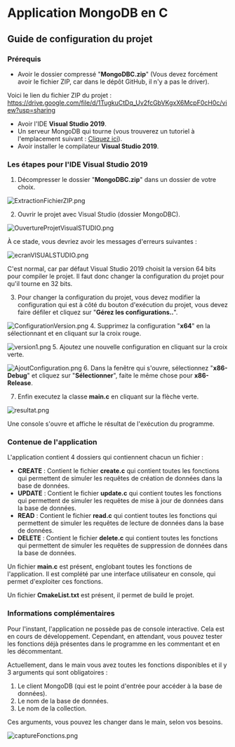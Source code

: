# Application MongoDB en C

## Guide de configuration du projet

### Prérequis

- Avoir le dossier compressé "**MongoDBC.zip**" (Vous devez forcément avoir le fichier ZIP, car dans le dépôt GitHub, il n'y a pas le driver).

Voici le lien du fichier ZIP du projet : https://drive.google.com/file/d/1TugkuCtDq_Uv2fcGbVKgxX6McpF0cH0c/view?usp=sharing

- Avoir l'IDE **Visual Studio 2019**.
- Un serveur MongoDB qui tourne (vous trouverez un tutoriel à l'emplacement suivant : [Cliquez ici](./../MongoDBC/Documentation/InstallationServeurMongoDB.pdf)).
- Avoir installer le compilateur **Visual Studio 2019**.

### Les étapes pour l'IDE Visual Studio 2019


1. Décompresser le dossier "**MongoDBC.zip**" dans un dossier de votre choix.

![ExtractionFichierZIP.png](imgREADME%2FVISUALSTUDIO%2FExtractionFichierZIP.png)

2. Ouvrir le projet avec Visual Studio (dossier MongoDBC).

![OuvertureProjetVisualSTUDIO.png](imgREADME%2FVISUALSTUDIO%2FOuvertureProjetVisualSTUDIO.png)

À ce stade, vous devriez avoir les messages d'erreurs suivantes :

![ecranVISUALSTUDIO.png](imgREADME%2FVISUALSTUDIO%2FecranVISUALSTUDIO.png)

C'est normal, car par défaut Visual Studio 2019 choisit la version 64 bits pour compiler le projet.
Il faut donc changer la configuration du projet pour qu'il tourne en 32 bits.

3. Pour changer la configuration du projet, vous devez modifier la configuration qui est
à côté du bouton d'exécution du projet, vous devez faire défiler et cliquez sur "**Gérez les configurations..**".

![ConfigurationVersion.png](imgREADME%2FVISUALSTUDIO%2FConfigurationVersion.png)
4. Supprimez la configuration "**x64**" en la sélectionnant et en cliquant sur la croix rouge.

![version1.png](imgREADME%2FVISUALSTUDIO%2Fversion1.png)
5. Ajoutez une nouvelle configuration en cliquant sur la croix verte.

![AjoutConfiguration.png](imgREADME%2FVISUALSTUDIO%2FAjoutConfiguration.png)
6. Dans la fenêtre qui s'ouvre, sélectionnez "**x86-Debug**" et cliquez sur "**Sélectionner**", faite le même chose pour **x86-Release**.

7. Enfin executez la classe **main.c** en cliquant sur la flèche verte.

![resultat.png](imgREADME%2FVISUALSTUDIO%2Fresultat.png)


Une console s'ouvre et affiche le résultat de l'exécution du programme.

### Contenue de l'application

L'application contient 4 dossiers qui contiennent chacun un fichier :

- **CREATE** : Contient le fichier **create.c** qui contient toutes les fonctions qui permettent de simuler les requêtes de création de données dans la base de données.
- **UPDATE** : Contient le fichier **update.c** qui contient toutes les fonctions qui permettent de simuler les requêtes de mise à jour de données dans la base de données.
- **READ** : Contient le fichier **read.c** qui contient toutes les fonctions qui permettent de simuler les requêtes de lecture de données dans la base de données.
- **DELETE** : Contient le fichier **delete.c** qui contient toutes les fonctions qui permettent de simuler les requêtes de suppression de données dans la base de données.

Un fichier **main.c** est présent, englobant toutes les fonctions de l'application. Il est complété par une interface utilisateur en console, qui permet d'exploiter ces fonctions.

Un fichier **CmakeList.txt** est présent, il permet de build le projet.

### Informations complémentaires

Pour l'instant, l'application ne possède pas de console interactive. 
Cela est en cours de développement. 
Cependant, en attendant, vous pouvez tester les fonctions déjà présentes dans le programme en 
les commentant et en les décommentant.

Actuellement, dans le main vous avez toutes les fonctions disponibles et il y 3 arguments qui sont obligatoires :

1) Le client MongoDB (qui est le point d'entrée pour accéder à la base de données).
2) Le nom de la base de données.
3) Le nom de la collection.

Ces arguments, vous pouvez les changer dans le main, selon vos besoins.

![captureFonctions.png](imgREADME%2FVISUALSTUDIO%2FcaptureFonctions.png)
